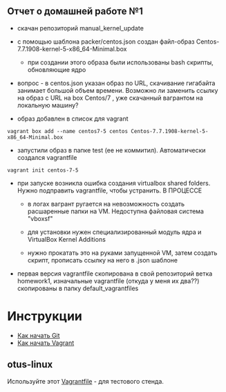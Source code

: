 ## Отчет о домашней работе №1

* скачан репозиторий manual_kernel_update

* с помощью шаблона packer/centos.json создан файл-образ Centos-7.7.1908-kernel-5-x86_64-Minimal.box

  *  при создании этого образа были использованы bash скрипты, обновляющие ядро

* вопрос - в centos.json указан образ по URL, скачивание гигабайта занимает большой объем времени. Возможно ли заменить ссылку на образ с URL на box Centos/7 , уже скачанный вагрантом на локальную машину?

* образ добавлен в список для vagrant
````
vagrant box add --name centos7-5 centos Centos-7.7.1908-kernel-5-x86_64-Minimal.box
````
* запустили образ в папке test (ее не коммитил). Автоматически создался vagrantfile
````
vagrant init centos-7-5
````

  * при запуске возникла ошибка создания virtualbox shared folders. Нужно подправить vagrantfile, чтобы устранить. В ПРОЦЕССЕ
    * в логах вагрант ругается на невозможность создать расшаренные папки на VM. Недоступна файловая система "vboxsf"
     * для установки нужен специализированный модуль ядра и VirtualBox Kernel Additions

     * нужно прокатать это на руками запущенной VM, затем создать скрипт, прописать ссылку на него в .json шаблоне

* первая версия vagrantfile скопирована в свой репозиторий ветка homework1, изначальные vagrantfile (откуда у меня их два??) скопированы в папку default_vagrantfiles



# Инструкции

* [Как начать Git](git_quick_start.md)
* [Как начать Vagrant](vagrant_quick_start.md)

## otus-linux

Используйте этот [Vagrantfile](Vagrantfile) - для тестового стенда.
